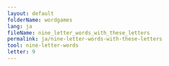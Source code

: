 ```yaml
---
layout: default
folderName: wordgames
lang: ja
fileName: nine_letter_words_with_these_letters
permalink: ja/nine-letter-words-with-these-letters
tool: nine-letter-words
letter: 9
---
```

